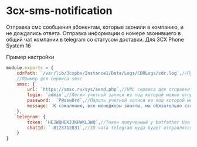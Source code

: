 # 3cx-sms-notification
Отправка смс сообщения абонентам, которые звонили в компанию, и не дождались ответа. Отправка информации о номере звонившего в общий чат компании в telegram со статусом доставки. Для 3CX Phone System 16


Пример настройки 
```js script
module.exports = {
    cdrPath: `/var/lib/3cxpbx/Instance1/Data/Logs/CDRLogs/cdr.log`,//Путь по которому доступны cdr данные 3СХ
    //Пример для сервиса smsc
	smsc: {
		url: `https://smsc.ru/sys/send.php`,//URL сервиса для отправки смс сообщений
		login: `admin`,//Логин учетной записи из под которой можно отправлять смс
		password:  `P@ssw0rd`,//Пароль учетной записи из под которой можно отправлять смс
		message: `К сожалению, все менеджеры заняты, мы обязательно свяжемся с Вами в ближайшее время.`,//Сообщение которое будет отправляться клиент
	},
	telegram: {
		token: `HEJWQHEKJJKHWKLJWQ`,//Токен полученный у botfather Use this token to access the HTTP API
		chatId: `-8123712831`,//ID чата telegram куда будет отправлятся вся информация
	}
}
```